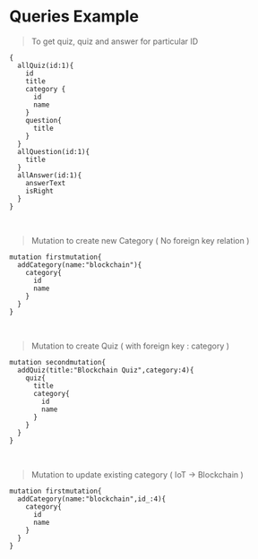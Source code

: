 # Queries Example

> To get quiz, quiz and answer for particular ID
```
{
  allQuiz(id:1){
    id
    title
    category {
      id
      name
    }
    question{
      title
    }
  }
  allQuestion(id:1){
    title
  }
  allAnswer(id:1){
    answerText
    isRight
  }
}

```
<br>

> Mutation to create new Category ( No foreign key relation )
```
mutation firstmutation{
  addCategory(name:"blockchain"){
    category{
      id
      name
    }
  }
}
```
<br>

> Mutation to create Quiz ( with foreign key : category )
```
mutation secondmutation{
  addQuiz(title:"Blockchain Quiz",category:4){
    quiz{
      title
      category{
        id
        name
      }
    }
  }
}
```
<br>

> Mutation to update existing category ( IoT -> Blockchain )
```
mutation firstmutation{
  addCategory(name:"blockchain",id_:4){
    category{
      id
      name
    }
  }
}
```